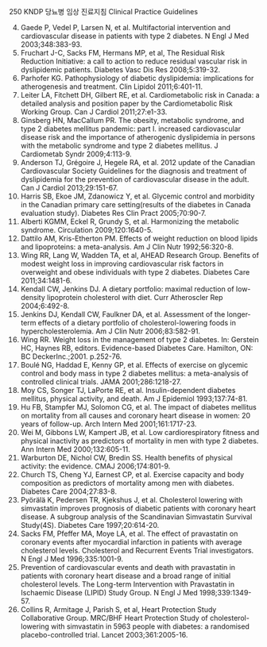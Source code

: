 250
KNDP 당뇨병 임상 진료지침 Clinical Practice Guidelines

4. Gaede P, Vedel P, Larsen N, et al. Multifactorial intervention and cardiovascular disease in patients with type 2 diabetes. N Engl J Med 2003;348:383-93.
5. Fruchart J-C, Sacks FM, Hermans MP, et al, The Residual Risk Reduction Initiative: a call to action to reduce residual vascular risk in dyslipidemic patients. Diabetes Vasc Dis Res 2008;5:319-32.
6. Parhofer KG. Pathophysiology of diabetic dyslipidemia: implications for atherogenesis and treatment. Clin Lipidol 2011;6:401-11.
7. Leiter LA, Fitchett DH, Gilbert RE, et al. Cardiometabolic risk in Canada: a detailed analysis and position paper by the Cardiometabolic Risk Working Group. Can J Cardiol 2011;27:e1-33.
8. Ginsberg HN, MacCallum PR. The obesity, metabolic syndrome, and type 2 diabetes mellitus pandemic: part I. increased cardiovascular disease risk and the importance of atherogenic dyslipidemia in persons with the metabolic syndrome and type 2 diabetes mellitus. J Cardiometab Syndr 2009;4:113-9.
9. Anderson TJ, Grégoire J, Hegele RA, et al. 2012 update of the Canadian Cardiovascular Society Guidelines for the diagnosis and treatment of dyslipidemia for the prevention of cardiovascular disease in the adult. Can J Cardiol 2013;29:151-67.
10. Harris SB, Ekoe JM, Zdanowicz Y, et al. Glycemic control and morbidity in the Canadian primary care setting(results of the diabetes in Canada evaluation study). Diabetes Res Clin Pract 2005;70:90-7.
11. Alberti KGMM, Eckel R, Grundy S, et al. Harmonizing the metabolic syndrome. Circulation 2009;120:1640-5.
12. Dattilo AM, Kris-Etherton PM. Effects of weight reduction on blood lipids and lipoproteins: a meta-analysis. Am J Clin Nutr 1992;56:320-8.
13. Wing RR, Lang W, Wadden TA, et al, AHEAD Research Group. Benefits of modest weight loss in improving cardiovascular risk factors in overweight and obese individuals with type 2 diabetes. Diabetes Care 2011;34:1481-6.
14. Kendall CW, Jenkins DJ. A dietary portfolio: maximal reduction of low-density lipoprotein cholesterol with diet. Curr Atheroscler Rep 2004;6:492-8.
15. Jenkins DJ, Kendall CW, Faulkner DA, et al. Assessment of the longer-term effects of a dietary portfolio of cholesterol-lowering foods in hypercholesterolemia. Am J Clin Nutr 2006;83:582-91.
16. Wing RR. Weight loss in the management of type 2 diabetes. In: Gerstein HC, Haynes RB, editors. Evidence-based Diabetes Care. Hamilton, ON: BC DeckerInc.;2001. p.252-76.
17. Boulé NG, Haddad E, Kenny GP, et al. Effects of exercise on glycemic control and body mass in type 2 diabetes mellitus: a meta-analysis of controlled clinical trials. JAMA 2001;286:1218-27.
18. Moy CS, Songer TJ, LaPorte RE, et al. Insulin-dependent diabetes mellitus, physical activity, and death. Am J Epidemiol 1993;137:74-81.
19. Hu FB, Stampfer MJ, Solomon CG, et al. The impact of diabetes mellitus on mortality from all causes and coronary heart disease in women: 20 years of follow-up. Arch Intern Med 2001;161:1717-23.
20. Wei M, Gibbons LW, Kampert JB, et al. Low cardiorespiratory fitness and physical inactivity as predictors of mortality in men with type 2 diabetes. Ann Intern Med 2000;132:605-11.
21. Warburton DE, Nichol CW, Bredin SS. Health benefits of physical activity: the evidence. CMAJ 2006;174:801-9.
22. Church TS, Cheng YJ, Earnest CP, et al. Exercise capacity and body composition as predictors of mortality among men with diabetes. Diabetes Care 2004;27:83-8.
23. Pyörälä K, Pedersen TR, Kjekshus J, et al. Cholesterol lowering with simvastatin improves prognosis of diabetic patients with coronary heart disease. A subgroup analysis of the Scandinavian Simvastatin Survival Study(4S). Diabetes Care 1997;20:614-20.
24. Sacks FM, Pfeffer MA, Moye LA, et al. The effect of pravastatin on coronary events after myocardial infarction in patients with average cholesterol levels. Cholesterol and Recurrent Events Trial investigators. N Engl J Med 1996;335:1001-9.
25. Prevention of cardiovascular events and death with pravastatin in patients with coronary heart disease and a broad range of initial cholesterol levels. The Long-term Intervention with Pravastatin in Ischaemic Disease (LIPID) Study Group. N Engl J Med 1998;339:1349-57.
26. Collins R, Armitage J, Parish S, et al, Heart Protection Study Collaborative Group. MRC/BHF Heart Protection Study of cholesterol-lowering with simvastatin in 5963 people with diabetes: a randomised placebo-controlled trial. Lancet 2003;361:2005-16.